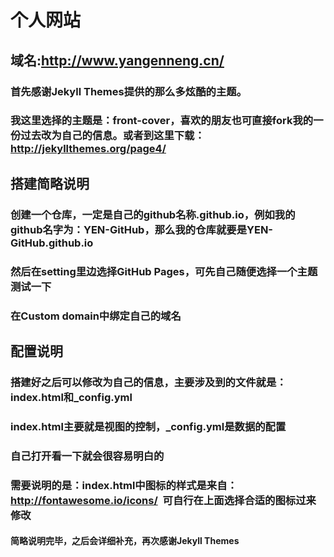# 个人网站
## 域名:http://www.yangenneng.cn/

### 首先感谢Jekyll Themes提供的那么多炫酷的主题。
### 我这里选择的主题是：front-cover，喜欢的朋友也可直接fork我的一份过去改为自己的信息。或者到这里下载：http://jekyllthemes.org/page4/

## 搭建简略说明
### 创建一个仓库，一定是自己的github名称.github.io，例如我的github名字为：YEN-GitHub，那么我的仓库就要是YEN-GitHub.github.io
### 然后在setting里边选择GitHub Pages，可先自己随便选择一个主题测试一下
### 在Custom domain中绑定自己的域名

## 配置说明
### 搭建好之后可以修改为自己的信息，主要涉及到的文件就是：index.html和_config.yml
### index.html主要就是视图的控制，_config.yml是数据的配置
### 自己打开看一下就会很容易明白的

### 需要说明的是：index.html中图标的样式是来自：http://fontawesome.io/icons/  可自行在上面选择合适的图标过来修改

#### 简略说明完毕，之后会详细补充，再次感谢Jekyll Themes
